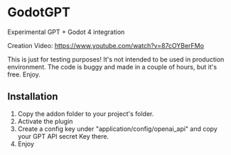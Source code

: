 # GodotGPT
Experimental GPT + Godot 4 integration

Creation Video: https://www.youtube.com/watch?v=87cOYBerFMo

This is just for testing purposes! It's not intended to be used in production environment. The code is buggy and made in a couple of hours, but it's free. Enjoy.

## Installation
1. Copy the addon folder to your project's folder.
2. Activate the plugin
3. Create a config key under "application/config/openai_api" and copy your GPT API secret Key there.
4. Enjoy
